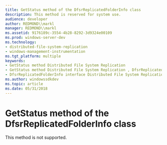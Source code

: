 ```yaml
---
title: GetStatus method of the DfsrReplicatedFolderInfo class
description: This method is reserved for system use.
audience: developer
author: REDMOND\\markl
manager: REDMOND\\markl
ms.assetid: 9176189c-3554-4b28-8292-3d9324e00109
ms.prod: windows-server-dev
ms.technology:
- distributed-file-system-replication
- windows-management-instrumentation
ms.tgt_platform: multiple
keywords:
- GetStatus method Distributed File System Replication
- GetStatus method Distributed File System Replication , DfsrReplicatedFolderInfo interface
- DfsrReplicatedFolderInfo interface Distributed File System Replication , GetStatus method
ms.author: windowssdkdev
ms.topic: article
ms.date: 05/31/2018
---
```


# GetStatus method of the DfsrReplicatedFolderInfo class

This method is not supported.

 

 




